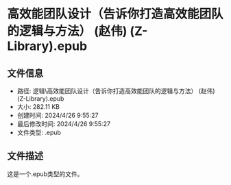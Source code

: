 ﻿# 高效能团队设计（告诉你打造高效能团队的逻辑与方法） (赵伟) (Z-Library).epub

## 文件信息
- 路径: 逻辑\高效能团队设计（告诉你打造高效能团队的逻辑与方法） (赵伟) (Z-Library).epub
- 大小: 282.11 KB
- 创建时间: 2024/4/26 9:55:27
- 最后修改时间: 2024/4/26 9:55:27
- 文件类型: .epub

## 文件描述
这是一个.epub类型的文件。

